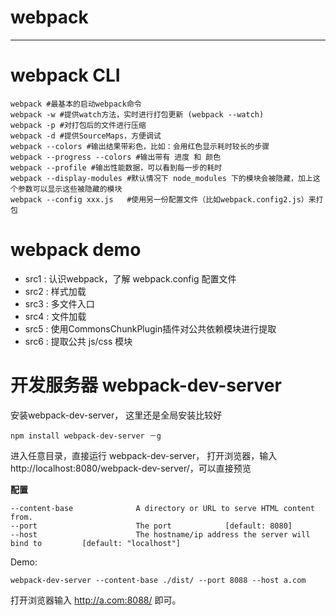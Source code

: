 # webpack


---

# webpack CLI

```
webpack #最基本的启动webpack命令
webpack -w #提供watch方法，实时进行打包更新 (webpack --watch)
webpack -p #对打包后的文件进行压缩
webpack -d #提供SourceMaps，方便调试
webpack --colors #输出结果带彩色，比如：会用红色显示耗时较长的步骤
webpack --progress --colors #输出带有 进度 和 颜色 
webpack --profile #输出性能数据，可以看到每一步的耗时
webpack --display-modules #默认情况下 node_modules 下的模块会被隐藏，加上这个参数可以显示这些被隐藏的模块
webpack --config xxx.js   #使用另一份配置文件（比如webpack.config2.js）来打包

```




# webpack demo

- src1 : 认识webpack，了解 webpack.config 配置文件
- src2 : 样式加载
- src3 : 多文件入口
- src4 : 文件加载
- src5 : 使用CommonsChunkPlugin插件对公共依赖模块进行提取
- src6 : 提取公共 js/css 模块







# 开发服务器 webpack-dev-server

安装webpack-dev-server， 这里还是全局安装比较好

```
npm install webpack-dev-server －g
```

进入任意目录，直接运行 webpack-dev-server，
打开浏览器，输入  http://localhost:8080/webpack-dev-server/，可以直接预览

**配置**

```
--content-base 				A directory or URL to serve HTML content from.
--port 						The port 			[default: 8080]
--host 						The hostname/ip address the server will bind to 		[default: "localhost"]
```

Demo:

```
webpack-dev-server --content-base ./dist/ --port 8088 --host a.com
```

打开浏览器输入 http://a.com:8088/ 即可。

